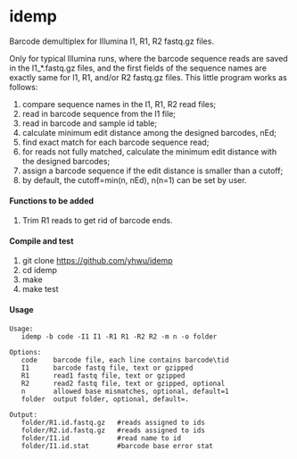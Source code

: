 idemp
=====

Barcode demultiplex for Illumina I1, R1, R2 fastq.gz files. 

Only for typical Illumina runs, where the barcode sequence reads are saved in the I1_*.fastq.gz files, and the first fields of the sequence names are exactly same for I1, R1, and/or R2 fastq.gz files. This little program works as follows:

1. compare sequence names in the I1, R1, R2 read files;
2. read in barcode sequence from the I1 file;
3. read in barcode and sample id table;
4. calculate minimum edit distance among the designed barcodes, nEd;
5. find exact match for each barcode sequence read;
6. for reads not fully matched, calculate the minimum edit distance with the designed barcodes;
7. assign a barcode sequence if the edit distance is smaller than a cutoff;
8. by default, the cutoff=min(n, nEd), n(n=1) can be set by user.

#### Functions to be added
1. Trim R1 reads to get rid of barcode ends.


#### Compile and test

1. git clone https://github.com/yhwu/idemp
2. cd idemp
3. make
4. make test

#### Usage
```
Usage:
   idemp -b code -I1 I1 -R1 R1 -R2 R2 -m n -o folder

Options:
   code    barcode file, each line contains barcode\tid
   I1      barcode fastq file, text or gzipped
   R1      read1 fastq file, text or gzipped
   R2      read2 fastq file, text or gzipped, optional
   n       allowed base mismatches, optional, default=1
   folder  output folder, optional, default=.

Output:
   folder/R1.id.fastq.gz   #reads assigned to ids
   folder/R2.id.fastq.gz   #reads assigned to ids
   folder/I1.id            #read name to id
   folder/I1.id.stat       #barcode base error stat
```
